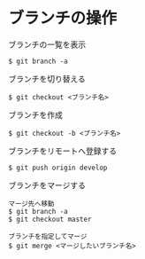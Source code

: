 # ブランチの操作

ブランチの一覧を表示
```
$ git branch -a
```

ブランチを切り替える
```
$ git checkout <ブランチ名>
```

ブランチを作成
```
$ git checkout -b <ブランチ名>
```

ブランチをリモートへ登録する
```
$ git push origin develop
```

ブランチをマージする
```
マージ先へ移動
$ git branch -a 
$ git checkout master

ブランチを指定してマージ
$ git merge <マージしたいブランチ名>
```
